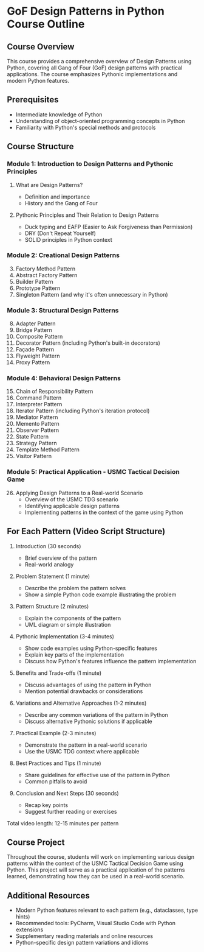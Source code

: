 # GoF Design Patterns in Python Course Outline

## Course Overview
This course provides a comprehensive overview of Design Patterns using Python, covering all Gang of Four (GoF) design patterns with practical applications. The course emphasizes Pythonic implementations and modern Python features.

## Prerequisites
- Intermediate knowledge of Python
- Understanding of object-oriented programming concepts in Python
- Familiarity with Python's special methods and protocols

## Course Structure

### Module 1: Introduction to Design Patterns and Pythonic Principles

1. What are Design Patterns?
   - Definition and importance
   - History and the Gang of Four

2. Pythonic Principles and Their Relation to Design Patterns
   - Duck typing and EAFP (Easier to Ask Forgiveness than Permission)
   - DRY (Don't Repeat Yourself)
   - SOLID principles in Python context

### Module 2: Creational Design Patterns

3. Factory Method Pattern
4. Abstract Factory Pattern
5. Builder Pattern
6. Prototype Pattern
7. Singleton Pattern (and why it's often unnecessary in Python)

### Module 3: Structural Design Patterns

8. Adapter Pattern
9. Bridge Pattern
10. Composite Pattern
11. Decorator Pattern (including Python's built-in decorators)
12. Façade Pattern
13. Flyweight Pattern
14. Proxy Pattern

### Module 4: Behavioral Design Patterns

15. Chain of Responsibility Pattern
16. Command Pattern
17. Interpreter Pattern
18. Iterator Pattern (including Python's iteration protocol)
19. Mediator Pattern
20. Memento Pattern
21. Observer Pattern
22. State Pattern
23. Strategy Pattern
24. Template Method Pattern
25. Visitor Pattern

### Module 5: Practical Application - USMC Tactical Decision Game

26. Applying Design Patterns to a Real-world Scenario
    - Overview of the USMC TDG scenario
    - Identifying applicable design patterns
    - Implementing patterns in the context of the game using Python

## For Each Pattern (Video Script Structure)

1. Introduction (30 seconds)
   - Brief overview of the pattern
   - Real-world analogy

2. Problem Statement (1 minute)
   - Describe the problem the pattern solves
   - Show a simple Python code example illustrating the problem

3. Pattern Structure (2 minutes)
   - Explain the components of the pattern
   - UML diagram or simple illustration

4. Pythonic Implementation (3-4 minutes)
   - Show code examples using Python-specific features
   - Explain key parts of the implementation
   - Discuss how Python's features influence the pattern implementation

5. Benefits and Trade-offs (1 minute)
   - Discuss advantages of using the pattern in Python
   - Mention potential drawbacks or considerations

6. Variations and Alternative Approaches (1-2 minutes)
   - Describe any common variations of the pattern in Python
   - Discuss alternative Pythonic solutions if applicable

7. Practical Example (2-3 minutes)
   - Demonstrate the pattern in a real-world scenario
   - Use the USMC TDG context where applicable

8. Best Practices and Tips (1 minute)
   - Share guidelines for effective use of the pattern in Python
   - Common pitfalls to avoid

9. Conclusion and Next Steps (30 seconds)
   - Recap key points
   - Suggest further reading or exercises

Total video length: 12-15 minutes per pattern

## Course Project
Throughout the course, students will work on implementing various design patterns within the context of the USMC Tactical Decision Game using Python. This project will serve as a practical application of the patterns learned, demonstrating how they can be used in a real-world scenario.

## Additional Resources
- Modern Python features relevant to each pattern (e.g., dataclasses, type hints)
- Recommended tools: PyCharm, Visual Studio Code with Python extensions
- Supplementary reading materials and online resources
- Python-specific design pattern variations and idioms
